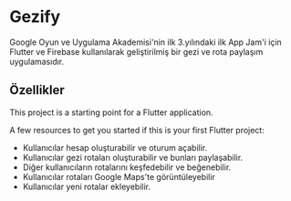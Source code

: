 # Gezify
Google Oyun ve Uygulama Akademisi'nin ilk 3.yılındaki ilk App Jam'i için Flutter ve Firebase kullanılarak geliştirilmiş bir gezi ve rota paylaşım uygulamasıdır.
## Özellikler

This project is a starting point for a Flutter application.

A few resources to get you started if this is your first Flutter project:

- Kullanıcılar hesap oluşturabilir ve oturum açabilir.
- Kullanıcılar gezi rotaları oluşturabilir ve bunları paylaşabilir.
- Diğer kullanıcıların rotalarını keşfedebilir ve beğenebilir.
- Kullanıcılar rotaları Google Maps'te görüntüleyebilir
- Kullanıcılar yeni rotalar ekleyebilir.

